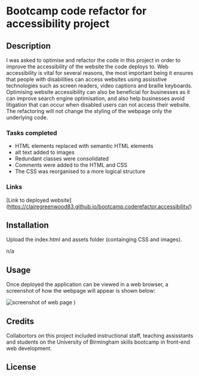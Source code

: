 # Bootcamp code refactor for accessibility project

## Description

I was asked to optimise and refactor the code in this project in order to improve the accessibility of the website the code deploys to. Web accessibility is vital for several reasons, the most important being it ensures that people with disabilities can access websites using assisstive technologies such as screen readers, video captions and braille keyboards. Optimising website accessibility can also be beneficial for businesses as it can improve search engine optimisation, and also help businesses avoid litigation that can occur when disabled users can not access their website. The refactoring will not change the styling of the webpage only the underlying code. 

### Tasks completed

* HTML elements replaced with semantic HTML elements
* alt text added to images
* Redundant classes were consolidated 
* Comments were added to the HTML and CSS
* The CSS was reorganised to a more logical structure

### Links

[Link to deployed website] (https://clairegreenwood83.github.io/bootcamp.coderefactor.accessibility/)


## Installation

Upload the index.html and assets folder (containging CSS and images).

n/a

## Usage 

Once deployed the application can be viewed in a web browser, a screenshot of how the webpage will appear is shown below:

![screenshot of web page )](https://user-images.githubusercontent.com/118351853/205641866-43984c6c-306f-443a-ae11-39b072fba326.png)


## Credits

Collabortors on this project included instructional staff, teaching assisstants and students on the University of Birmingham skills bootcamp in front-end web development. 

## License 
